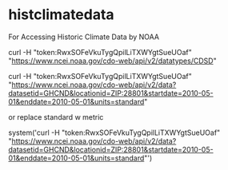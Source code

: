 # histclimatedata
 For Accessing Historic Climate Data by NOAA


curl -H "token:RwxSOFeVkuTygQpilLiTXWYgtSueUOaf" "https://www.ncei.noaa.gov/cdo-web/api/v2/datatypes/CDSD"


curl -H "token:RwxSOFeVkuTygQpilLiTXWYgtSueUOaf" "https://www.ncei.noaa.gov/cdo-web/api/v2/data?datasetid=GHCND&locationid=ZIP:28801&startdate=2010-05-01&enddate=2010-05-01&units=standard"

or replace standard w metric


system('curl -H "token:RwxSOFeVkuTygQpilLiTXWYgtSueUOaf" "https://www.ncei.noaa.gov/cdo-web/api/v2/data?datasetid=GHCND&locationid=ZIP:28801&startdate=2010-05-01&enddate=2010-05-01&units=standard"')

